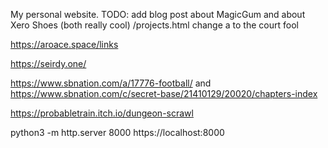 My personal website.
TODO: add blog post about MagicGum and about Xero Shoes (both really cool)
/projects.html change a to the court fool

https://aroace.space/links

https://seirdy.one/

https://www.sbnation.com/a/17776-football/ and https://www.sbnation.com/c/secret-base/21410129/20020/chapters-index

https://probabletrain.itch.io/dungeon-scrawl

python3 -m http.server 8000
https://localhost:8000
